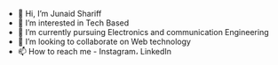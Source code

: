 - 👋 Hi, I’m Junaid Shariff
- 👀 I’m interested in Tech Based
- 🌱 I’m currently pursuing Electronics and communication Engineering 
- 💞️ I’m looking to collaborate on Web technology 
- 📫 How to reach me - Instagram، LinkedIn
<!---
Junaids729/Junaids729 is a ✨ special ✨ repository because its `README.md` (this file) appears on your GitHub profile.
You can click the Preview link to take a look at your changes.
--->
